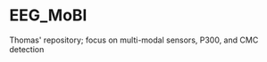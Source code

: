 # EEG_MoBI
Thomas' repository; focus on multi-modal sensors, P300, and CMC detection
<To be updated>
